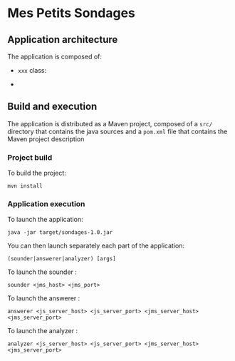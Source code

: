 # Mes Petits Sondages

## Application architecture

The application is composed of:

* `xxx` class: 
  
* 
  
## Build and execution

The application is distributed as a Maven project, composed of a `src/` directory that contains the java sources and a `pom.xml` file that contains the Maven project description

### Project build

To build the project:

    mvn install
	
### Application execution

To launch the application:

    java -jar target/sondages-1.0.jar
    
You can then launch separately each part of the application:

	(sounder|answerer|analyzer) [args]
	
To launch the sounder :

	sounder <jms_host> <jms_port>
	
To launch the answerer :

	answerer <js_server_host> <js_server_port> <jms_server_host> <jms_server_port>
	
To launch the analyzer :

	analyzer <js_server_host> <js_server_port> <jms_server_host> <jms_server_port>
